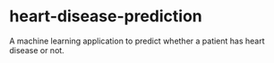# heart-disease-prediction
A machine learning application to predict whether a patient has heart disease or not.
